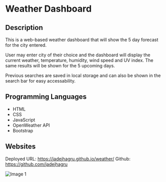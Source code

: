 # Weather Dashboard

## Description

This is a web-based weather dashboard that will show the 5 day forecast for the city entered. 

User may enter city of their choice and the dashboard will display the current weather, temperature, humidity, wind speed and UV index. The same results will be shown for the 5 upcoming days.

Previous searches are saved in local storage and can also be shown in the search bar for easy accessability. 

## Programming Languages

- HTML
- CSS
- JavaScript
- OpenWeather API 
- Bootstrap

## Websites

Deployed URL: https://jadejhagru.github.io/weather/
Github: https://github.com/jadejhagru

![Image 1](https://user-images.githubusercontent.com/77811320/113058612-5b612f00-917c-11eb-82a1-678263595a58.jpg)



